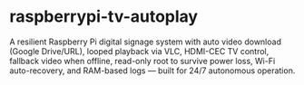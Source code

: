 # raspberrypi-tv-autoplay
A resilient Raspberry Pi digital signage system with auto video download (Google Drive/URL), looped playback via VLC, HDMI-CEC TV control, fallback video when offline, read-only root to survive power loss, Wi-Fi auto-recovery, and RAM-based logs — built for 24/7 autonomous operation.
